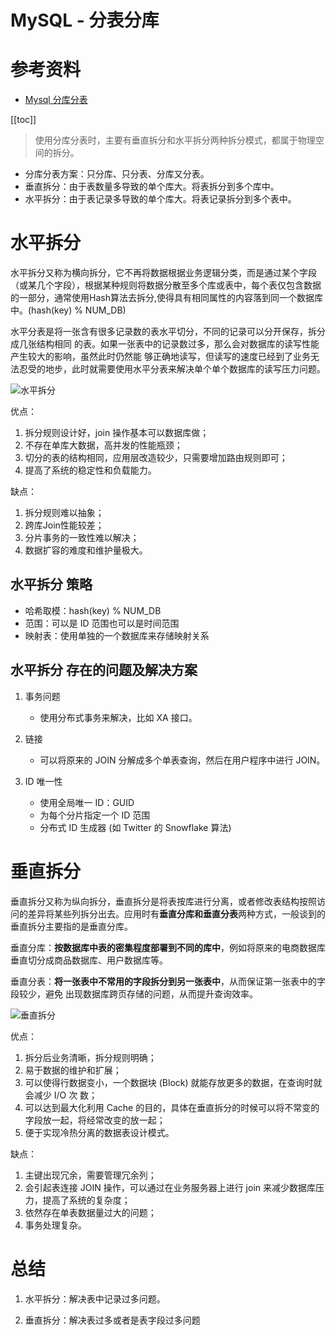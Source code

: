 # MySQL - 分表分库

# 参考资料

* [Mysql 分库分表](https://blog.csdn.net/qq_42773863/article/details/121325146)

[[toc]]

> 使用分库分表时，主要有垂直拆分和水平拆分两种拆分模式，都属于物理空间的拆分。

* 分库分表方案：只分库、只分表、分库又分表。
* 垂直拆分：由于表数量多导致的单个库大。将表拆分到多个库中。
* 水平拆分：由于表记录多导致的单个库大。将表记录拆分到多个表中。

# 水平拆分

水平拆分又称为横向拆分，它不再将数据根据业务逻辑分类，而是通过某个字段（或某几个字段），根据某种规则将数据分散至多个库或表中，每个表仅包含数据的一部分，通常使用Hash算法去拆分,使得具有相同属性的内容落到同一个数据库中。(hash(key) % NUM_DB)

水平分表是将一张含有很多记录数的表水平切分，不同的记录可以分开保存，拆分成几张结构相同 的表。如果一张表中的记录数过多，那么会对数据库的读写性能产生较大的影响，虽然此时仍然能 够正确地读写，但读写的速度已经到了业务无法忍受的地步，此时就需要使用水平分表来解决单个单个数据库的读写压力问题。

![水平拆分](/_images/database/mysql/水平拆分.png)

优点：

1. 拆分规则设计好，join 操作基本可以数据库做；
2. 不存在单库大数据，高并发的性能瓶颈；
3. 切分的表的结构相同，应用层改造较少，只需要增加路由规则即可；
4. 提高了系统的稳定性和负载能力。

缺点：

1. 拆分规则难以抽象；
2. 跨库Join性能较差；
3. 分片事务的一致性难以解决；
4. 数据扩容的难度和维护量极大。 

## 水平拆分 策略

- 哈希取模：hash(key) % NUM_DB
- 范围：可以是 ID 范围也可以是时间范围
- 映射表：使用单独的一个数据库来存储映射关系

## 水平拆分 存在的问题及解决方案

1. 事务问题
    * 使用分布式事务来解决，比如 XA 接口。

2. 链接
    * 可以将原来的 JOIN 分解成多个单表查询，然后在用户程序中进行 JOIN。

3. ID 唯一性
    * 使用全局唯一 ID：GUID
    * 为每个分片指定一个 ID 范围
    * 分布式 ID 生成器 (如 Twitter 的 Snowflake 算法)

# 垂直拆分

垂直拆分又称为纵向拆分，垂直拆分是将表按库进行分离，或者修改表结构按照访问的差异将某些列拆分出去。应用时有**垂直分库和垂直分表**两种方式，一般谈到的垂直拆分主要指的是垂直分库。 

垂直分库：**按数据库中表的密集程度部署到不同的库中**，例如将原来的电商数据库垂直切分成商品数据库、用户数据库等。

垂直分表：**将一张表中不常用的字段拆分到另一张表中**，从而保证第一张表中的字段较少，避免 出现数据库跨页存储的问题，从而提升查询效率。

![垂直拆分](/_images/database/mysql/垂直拆分.png)

优点：

1. 拆分后业务清晰，拆分规则明确；
2. 易于数据的维护和扩展；
3. 可以使得行数据变小，一个数据块 (Block) 就能存放更多的数据，在查询时就会减少 I/O 次 数；
4. 可以达到最大化利用 Cache 的目的，具体在垂直拆分的时候可以将不常变的字段放一起，将经常改变的放一起；
5. 便于实现冷热分离的数据表设计模式。

缺点：

1. 主键出现冗余，需要管理冗余列；
2. 会引起表连接 JOIN 操作，可以通过在业务服务器上进行 join 来减少数据库压力，提高了系统的复杂度；
3. 依然存在单表数据量过大的问题；
4. 事务处理复杂。 

# 总结

1. 水平拆分：解决表中记录过多问题。

2. 垂直拆分：解决表过多或者是表字段过多问题
